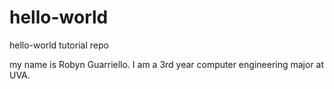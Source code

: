 # hello-world
hello-world tutorial repo

my name is Robyn Guarriello. I am a 3rd year computer engineering major at UVA.
